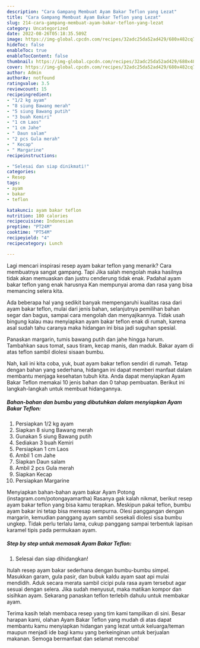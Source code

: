 ```yaml
---
description: "Cara Gampang Membuat Ayam Bakar Teflon yang Lezat"
title: "Cara Gampang Membuat Ayam Bakar Teflon yang Lezat"
slug: 214-cara-gampang-membuat-ayam-bakar-teflon-yang-lezat
category: Uncategorized
date: 2022-08-26T05:18:35.509Z
image: https://img-global.cpcdn.com/recipes/32adc25da52ad429/680x482cq70/ayam-bakar-teflon-foto-resep-utama.jpg
hideToc: false
enableToc: true
enableTocContent: false
thumbnail: https://img-global.cpcdn.com/recipes/32adc25da52ad429/680x482cq70/ayam-bakar-teflon-foto-resep-utama.jpg
cover: https://img-global.cpcdn.com/recipes/32adc25da52ad429/680x482cq70/ayam-bakar-teflon-foto-resep-utama.jpg
author: Admin
authorAv: notfound
ratingvalue: 3.5
reviewcount: 15
recipeingredient:
- "1/2 kg ayam"
- "8 siung Bawang merah"
- "5 siung Bawang putih"
- "3 buah Kemiri"
- "1 cm Laos"
- "1 cm Jahe"
- " Daun salam"
- "2 pcs Gula merah"
- " Kecap"
- " Margarine"
recipeinstructions:

- "Selesai dan siap dinikmati!"
categories:
- Resep
tags:
- ayam
- bakar
- teflon

katakunci: ayam bakar teflon 
nutrition: 180 calories
recipecuisine: Indonesian
preptime: "PT24M"
cooktime: "PT54M"
recipeyield: "4"
recipecategory: Lunch

---
```



Lagi mencari inspirasi resep ayam bakar teflon yang menarik? Cara membuatnya sangat gampang. Tapi Jika salah mengolah maka hasilnya tidak akan memuaskan dan justru cenderung tidak enak. Padahal ayam bakar teflon yang enak harusnya Kan mempunyai aroma dan rasa yang bisa memancing selera kita.


Ada beberapa hal yang sedikit banyak mempengaruhi kualitas rasa dari ayam bakar teflon, mulai dari jenis bahan, selanjutnya pemilihan bahan segar dan bagus, sampai cara mengolah dan menyajikannya. Tidak usah bingung kalau mau menyiapkan ayam bakar teflon enak di rumah, karena asal sudah tahu caranya maka hidangan ini bisa jadi suguhan spesial.

Panaskan margarin, tumis bawang putih dan jahe hingga harum. Tambahkan saus tomat, saus tiram, kecap manis, dan maduk. Bakar ayam di atas teflon sambil diolesi sisaan bumbu.


Nah, kali ini kita coba, yuk, buat ayam bakar teflon sendiri di rumah. Tetap dengan bahan yang sederhana, hidangan ini dapat memberi manfaat dalam membantu menjaga kesehatan tubuh kita. Anda dapat menyiapkan Ayam Bakar Teflon memakai 10 jenis bahan dan 0 tahap pembuatan. Berikut ini langkah-langkah untuk membuat hidangannya.

<!--inarticleads1-->

##### Bahan-bahan dan bumbu yang dibutuhkan dalam menyiapkan Ayam Bakar Teflon:

1. Persiapkan 1/2 kg ayam
1. Siapkan 8 siung Bawang merah
1. Gunakan 5 siung Bawang putih
1. Sediakan 3 buah Kemiri
1. Persiapkan 1 cm Laos
1. Ambil 1 cm Jahe
1. Siapkan  Daun salam
1. Ambil 2 pcs Gula merah
1. Siapkan  Kecap
1. Persiapkan  Margarine


Menyiapkan bahan-bahan ayam bakar Ayam Potong (instagram.com/potongayamartha) Rasanya gak kalah nikmat, berikut resep ayam bakar teflon yang bisa kamu terapkan. Meskipun pakai teflon, bumbu ayam bakar ini tetap bisa meresap sempurna. Olesi panggangan dengan margarin, kemudian panggang ayam sambil sesekali diolesi sisa bumbu ungkep. Tidak perlu terlalu lama, cukup panggang sampai terbentuk lapisan karamel tipis pada permukaan ayam. 

<!--inarticleads2-->

##### Step by step untuk memasak Ayam Bakar Teflon:


1. Selesai dan siap dihidangkan!

Itulah resep ayam bakar sederhana dengan bumbu-bumbu simpel. Masukkan garam, gula pasir, dan bubuk kaldu ayam saat api mulai mendidih. Aduk secara merata sambil cicipi pula rasa ayam tersebut agar sesuai dengan selera. Jika sudah menyusut, maka matikan kompor dan sisihkan ayam. Sekarang panaskan teflon terlebih dahulu untuk membakar ayam. 

Terima kasih telah membaca resep yang tim kami tampilkan di sini. Besar harapan kami, olahan Ayam Bakar Teflon yang mudah di atas dapat membantu kamu menyiapkan hidangan yang lezat untuk keluarga/teman maupun menjadi ide bagi kamu yang berkeinginan untuk berjualan makanan. Semoga bermanfaat dan selamat mencoba!

